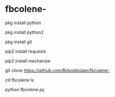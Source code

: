 # fbcolene-
pkg install python


pkg install python2


pkg install git


pip2 install requests


pip2 install mechanize 


git clone https://github.com/Bdsojibislam/fbcolene-

cd fbcolene
ls


python fbcolene.py
